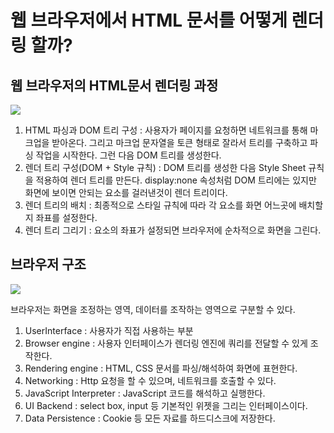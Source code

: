 # 웹 브라우저에서 HTML 문서를 어떻게 렌더링 할까?

## 웹 브라우저의 HTML문서 렌더링 과정

![](https://github.com/brightestbulb/TIL/origin/master/Web/img/renderingEngine.png?raw=true)

1. HTML 파싱과 DOM 트리 구성 : 사용자가 페이지를 요청하면 네트워크를 통해 마크업을 받아온다. 그리고 마크업 문자열을 토큰 형태로 잘라서 트리를 구축하고 파싱 작업을 시작한다. 그런 다음 DOM 트리를 생성한다.
2. 렌더 트리 구성(DOM + Style 규칙) : DOM 트리를 생성한 다음 Style Sheet 규칙을 적용하여 렌더 트리를 만든다. display:none 속성처럼 DOM 트리에는 있지만 화면에 보이면 안되는 요소를 걸러낸것이 렌더 트리이다.
3. 렌더 트리의 배치 : 최종적으로 스타일 규칙에 따라 각 요소를 화면 어느곳에 배치할지 좌표를 설정한다.
4. 렌더 트리 그리기 : 요소의 좌표가 설정되면 브라우저에 순차적으로 화면을 그린다. 


## 브라우저 구조

![](https://github.com/brightestbulb/TIL/origin/master/Web/img/browser.png?raw=true)

브라우저는 화면을 조정하는 영역, 데이터를 조작하는 영역으로 구분할 수 있다.

1. UserInterface : 사용자가 직접 사용하는 부분
2. Browser engine : 사용자 인터페이스가 렌더링 엔진에 쿼리를 전달할 수 있게 조작한다.
3. Rendering engine : HTML, CSS 문서를 파싱/해석하여 화면에 표현한다.
4. Networking : Http 요청을 할 수 있으며, 네트워크를 호출할 수 있다.
5. JavaScript Interpreter : JavaScript 코드를 해석하고 실행한다.
6. UI Backend : select box, input 등 기본적인 위젯을 그리는 인터페이스이다.
7. Data Persistence : Cookie 등 모든 자료를 하드디스크에 저장한다.
